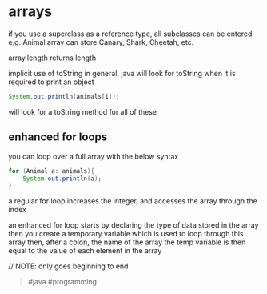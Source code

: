 # arrays
if you use a superclass as a reference type, all subclasses can be entered
e.g. Animal array can store Canary, Shark, Cheetah, etc.

array.length returns length

implicit use of toString
in general, java will look for toString when it is required to print an object

```java
System.out.println(animals[i]);
``` 
will look for a toString method for all of these

## enhanced for loops
you can loop over a full array with the below syntax
```java
for (Animal a: animals){
	System.out.println(a);
}
```

a regular for loop increases the integer, and accesses the array through the index

an enhanced for loop starts by declaring the type of data stored in the array
then you create a temporary variable which is used to loop through this array
then, after a colon, the name of the array
the temp variable is then equal to the value of each element in the array

// NOTE: only goes beginning to end 

> #java #programming 